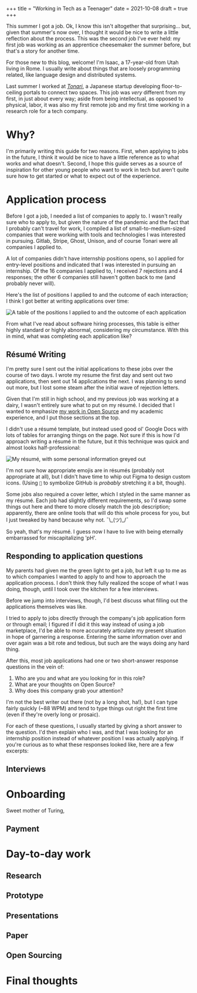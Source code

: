 +++
title = "Working in Tech as a Teenager"
date = 2021-10-08
draft = true
+++

This summer I got a job. Ok, I know this isn't altogether that surprising... but, given that summer's now over, I thought it would be nice to write a little reflection about the process. This was the second job I've ever held: my first job was working as an apprentice cheesemaker the summer before, but that's a story for another time.

For those new to this blog, welcome! I'm Isaac, a 17-year-old from Utah living in Rome. I usually write about things that are loosely programming related, like language design and distributed systems.

Last summer I worked at [*Tonari*](https://tonari.no), a Japanese startup developing floor-to-ceiling portals to connect two spaces. This job was *very* different from my first, in just about every way; aside from being intellectual, as opposed to physical, labor, it was also my first remote job and my first time working in a research role for a tech company.

# Why?
I'm primarily writing this guide for two reasons. First, when applying to jobs in the future, I think it would be nice to have a little reference as to what works and what doesn't. Second, I hope this guide serves as a source of inspiration for other young people who want to work in tech but aren't quite sure how to get started or what to expect out of the experience.

# Application process
Before I got a job, I needed a list of companies to apply to. I wasn't really sure who to apply to, but given the nature of the pandemic and the fact that I probably can't travel for work, I compiled a list of small-to-medium-sized companies that were working with tools and technologies I was interested in pursuing. Gitlab, Stripe, Ghost, Unison, and of course Tonari were all companies I applied to.

A lot of companies didn't have internship positions opens, so I applied for entry-level positions and indicated that I was interested in pursuing an internship. Of the 16 companies I applied to, I received 7 rejections and 4 responses; the other 6 companies still haven't gotten back to me (and probably never will).

Here's the list of positions I applied to and the outcome of each interaction; I think I got better at writing applications over time:

<img alt="A table of the positions I applied to and the outcome of each application" src="/content/jobs.png" style="max-height: 70vh;">

From what I've read about software hiring processes, this table is either highly standard or highly abnormal, considering my circumstance. With this in mind, what was completing each application like?

## Résumé Writing
I'm pretty sure I sent out the initial applications to these jobs over the course of two days. I wrote my resume the first day and sent out two applications, then sent out 14 applications the next. I was planning to send out more, but I lost some steam after the initial wave of rejection letters.

Given that I'm still in high school, and my previous job was working at a dairy, I wasn't entirely sure what to put on my résumé. I decided that I wanted to emphasize [my work in Open Source](https://github.com/vrtbl/passerine) and my academic experience, and I put those sections at the top.

I didn't use a résumé template, but instead used good ol' Google Docs with lots of tables for arranging things on the page. Not sure if this is how I'd approach writing a résumé in the future, but it this technique was quick and almost looks half-professional:

![My résumé, with some personal information greyed out](/content/old-resume.png)

I'm not sure how appropriate emojis are in résumés (probably not appropriate at all), but I didn't have time to whip out Figma to design custom icons. (Using `🐙` to symbolize GitHub is *probably* stretching it a bit, though).

Some jobs also required a cover letter, which I styled in the same manner as my résumé. Each job had slightly different requirements, so I'd swap some things out here and there to more closely match the job description; apparently, there are online tools that will do this whole process for you, but I just tweaked by hand because why not. ¯\\\_(ツ)\_/¯

So yeah, that's my résumé. I guess now I have to live with being eternally embarrassed for miscapitalizing 'pH'.

## Responding to application questions
My parents had given me the green light to get a job, but left it up to me as to which companies I wanted to apply to and how to approach the application process. I don't think they fully realized the scope of what I was doing, though, until I took over the kitchen for a few interviews.

Before we jump into interviews, though, I'd best discuss what filling out the applications themselves was like.

I tried to apply to jobs directly through the company's job application form or through email; I figured if I did it this way instead of using a job marketplace, I'd be able to more accurately articulate my present situation in hope of garnering a response. Entering the same information over and over again was a bit rote and tedious, but such are the ways doing any hard thing.

After this, most job applications had one or two short-answer response questions in the vein of:

1. Who are you and what are you looking for in this role?
2. What are your thoughts on Open Source?
3. Why does this company grab your attention?

I'm not the best writer out there (not by a long shot, ha!), but I can type fairly quickly (~88 WPM) and tend to type things out right the first time (even if they're overly long or prosaic).

For each of these questions, I usually started by giving a short answer to the question. I'd then explain who I was, and that I was looking for an internship position instead of whatever position I was actually applying. If you're curious as to what these responses looked like, here are a few excerpts:

>

## Interviews

# Onboarding
Sweet mother of Turing,

## Payment

# Day-to-day work

## Research

## Prototype

## Presentations

## Paper

## Open Sourcing

# Final thoughts
